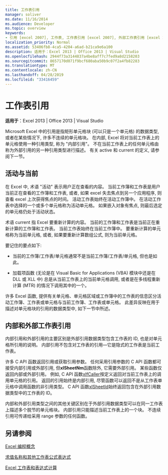```yaml
---
title: 工作表引用
manager: soliver
ms.date: 11/16/2014
ms.audience: Developer
ms.topic: overview
keywords:
- 引用 [excel 2007], 工作表, 工作表引用 [excel 2007], 外部工作表引用 [excel 2007], 活动工作表 [excel 2007], 当前工作表 [excel 2007], 内部工作表引用 [excel 2007]
localization_priority: Normal
ms.assetid: 53406fb8-4ca5-4204-a6ad-b21ca9e6a100
description: 适用于：Excel 2013 | Office 2013 | Visual Studio
ms.openlocfilehash: 2944f73a3144837a4be8aff7c7fed9a8d2158203
ms.sourcegitcommit: 8657170d071f9bcf680aba50b9c07f2a4fb82283
ms.translationtype: MT
ms.contentlocale: zh-CN
ms.lasthandoff: 04/28/2019
ms.locfileid: "33416459"
---
```

# <a name="worksheet-references"></a>工作表引用

 **适用于**：Excel 2013 | Office 2013 | Visual Studio 
  
Microsoft Excel 中的引用是指矩形单元格块 (可以只是一个单元格) 的数据类型, 或者在某些情况下, 许多不连续的单元格块。 在内部, Excel 将对当前工作表上的单元格使用一种引用类型, 称为 "内部引用"。 不在当前工作表上的任何单元格由称为外部引用的另一种引用类型进行描述。 有关 active 和 current 的定义, 请参阅下一节。
  
## <a name="active-vs-current"></a>活动与当前

在 Excel 中, 术语 "活动" 表示用户正在查看的内容。 当前工作簿和工作表是用户当前正在查看的工作簿和工作表, 或者, 如果 excel 失去焦点到另一个应用程序, 则查看 excel 上次获得焦点的时间。 活动工作表始终在活动工作簿中。 在活动工作表中选择的一个或多个单元格称为活动单元格。 如果嵌入对象有焦点, 则最后选定的单元格仍处于活动状态。 
  
术语 current 指 Excel 要重新计算的内容。 当前的工作簿和工作表是当前正在重新计算的工作簿和工作表。 当前工作表始终在当前工作簿中。 要重新计算的单元格称为当前单元格, 或者, 如果要重新计算数组公式, 则为当前单元格。 
  
要记住的要点如下:
  
- 当前的工作簿/工作表/单元格通常不是当前工作簿/工作表/单元格, 但也是如此。
    
- 加载项函数 (无论是在 Visual Basic for Applications (VBA) 模块中还是在 DLL 或 XLL 中) 总是从当前工作表上的当前单元格调用, 或者是在多线程重新计算 (MTR) 的情况下调用其中的一个。
    
许多 Excel 函数, 提供有关单元格、单元格区域或工作簿中的工作表的信息区分活动工作簿、工作表或单元格与当前工作簿、工作表或单元格。 此差异反映在用于描述对单元格块的引用的数据类型中, 如下一节中所述。
  
## <a name="internal-and-external-worksheet-references"></a>内部和外部工作表引用

内部引用和外部引用的主要区别是外部引用数据类型包含工作表的 ID, 也是对单元格所引用的说明。 内部引用不包含对工作表的引用—它是隐式的工作表是当前工作表。 
  
许多 C API 函数返回引用或获取引用参数。 任何采用引用参数的 C API 函数都可接受内部引用或外部引用, 但**xlSheetNm**函数除外, 它需要外部引用。 某些函数仅返回内部或外部引用。 例如, C API 函数[xlfCaller](xlfcaller.md)按定义返回对当前工作表上的调用单元格的引用。 返回的引用始终是内部引用, 尽管函数可以返回不是从工作表单元格中调用函数的非引用类型。 C API 函数[xlSheetId](xlsheetid.md)始终返回包含在外部引用数据类型中的工作表的 ID。 
  
内部和外部引用类型之间的其他关键区别在于外部引用数据类型可以在同一工作表上描述多个脱节的单元格块。 内部引用只能描述当前工作表上的一个块。 不连续引用可传递给采用 range 参数的任何函数。
  
## <a name="see-also"></a>另请参阅



[Excel 编程概念](excel-programming-concepts.md)
  
[求值名称和其他工作表公式表达式](evaluating-names-and-other-worksheet-formula-expressions.md)
  
[Excel 工作表和表达式计算](excel-worksheet-and-expression-evaluation.md)

